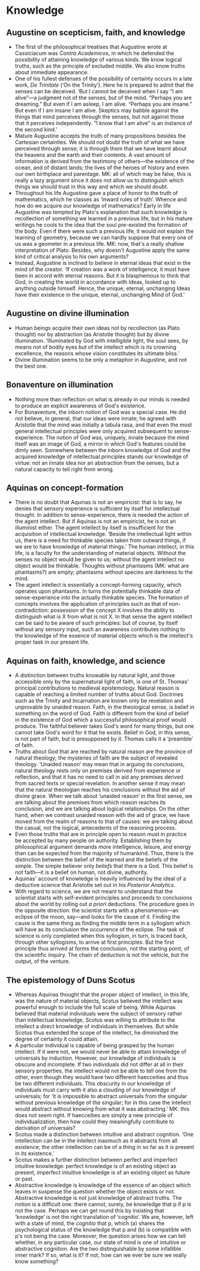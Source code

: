 # Knowledge

## Augustine on scepticism, faith, and knowledge

* The first of the philosophical treatises that Augustine wrote at
  Cassiciacum was *Contra Academicos*, in which he defended the possibility
  of attaining knowledge of various kinds. We know logical truths, such as
  the principle of excluded middle. We also know truths about immediate
  appearance.
* One of his fullest defenses of the possibility of certainty occurs in a
  late work, *De Trinitate* (‘On the Trinity’). Here he is prepared to admit
  that the senses can be deceived. ‘But I cannot be deceived when I say “I
  am alive”—a judgment not of the senses, but of the mind. “Perhaps you are
  dreaming.” But even if I am asleep, I am alive. “Perhaps you are insane.”
  But even if I am insane I am alive. Skeptics may babble against the things
  that mind perceives through the senses, but not against those that it
  perceives independently. “I know that I am alive” is an instance of the
  second kind.’
* Mature Augustine accepts the truth of many propositions besides the
  Cartesian certainties. We should not doubt the truth of what we have
  perceived through sense; it is through them that we have learnt about the
  heavens and the earth and their contents. A vast amount of information is
  derived from the testimony of others—the existence of the ocean, and of
  distant lands; the lives of the heroes of history and even our own
  birthplace and parentage. MK: all of which may be false, this is really a
  lazy argument since it does not allow us to distinguish which things we
  should trust in this way and which we should doubt.
* Throughout his life Augustine gave a place of honor to the truth of
  mathematics, which he classes as ‘inward rules of truth’. Whence and how
  do we acquire our knowledge of mathematics? Early in life Augustine was
  tempted by Plato's explanation that such knowledge is recollection of
  something we learned in a previous life, but in his mature writings he
  cools to the idea that the soul pre-existed the formation of the body.
  Even if there were such a previous life, it would not explain the learning
  of geometry, because we can hardly suppose that every one of us was a
  geometer in a previous life. MK: now, that's a really shallow
  interpretation of Plato. Besides, why doesn't Augustine apply the same
  kind of critical analysis to his own arguments?
* Instead, Augustine is inclined to believe in eternal ideas that exist in
  the mind of the creator. ‘If creation was a work of intelligence, it must
  have been in accord with eternal reasons. But it is blasphemous to think
  that God, in creating the world in accordance with Ideas, looked up to
  anything outside himself. Hence, the unique, eternal, unchanging Ideas
  have their existence in the unique, eternal, unchanging Mind of God.’

## Augustine on divine illumination

* Human beings acquire their own ideas not by recollection (as Plato
  thought) nor by abstraction (as Aristotle thought) but by divine
  illumination. ‘Illuminated by God with intelligible light, the soul sees,
  by means not of bodily eyes but of the intellect which is its crowning
  excellence, the reasons whose vision constitutes its ultimate bliss.’
* Divine illumination seems to be only a metaphor in Augustine, and not the
  best one.

## Bonaventure on illumination

* Nothing more than reflection on what is already in our minds is needed to
  produce an explicit awareness of God's existence.
* For Bonaventure, the inborn notion of God was a special case. He did not
  believe, in general, that our ideas were innate; he agreed with Aristotle
  that the mind was initially a tabula rasa, and that even the most general
  intellectual principles were only acquired subsequent to sense-experience.
  The notion of God was, uniquely, innate because the mind itself was an
  image of God, a mirror in which God's features could be dimly seen.
  Somewhere between the inborn knowledge of God and the acquired knowledge
  of intellectual principles stands our knowledge of virtue: not an innate
  idea nor an abstraction from the senses, but a natural capacity to tell
  right from wrong.

## Aquinas on concept-formation

* There is no doubt that Aquinas is not an empiricist: that is to say, he
  denies that sensory experience is sufficient by itself for intellectual
  thought. In addition to sense-experience, there is needed the action of
  the agent intellect. But if Aquinas is not an empiricist, he is not an
  illuminist either. The agent intellect by itself is insufficient for the
  acquisition of intellectual knowledge. ‘Beside the intellectual light
  within us, there is a need for thinkable species taken from outward
  things, if we are to have knowledge of material things.’ The human
  intellect, in this life, is a faculty for the understanding of material
  objects. Without the senses no object would be given to us; without the
  agent intellect no object would be thinkable. Thoughts without phantasms
  (MK: what are phantasms?) are empty; phantasms without species are
  darkness to the mind.
* The agent intellect is essentially a concept-forming capacity, which
  operates upon phantasms. In turns the potentially thinkable data of
  sense-experience into the actually thinkable species. The formation of
  concepts involves the application of principles such as that of
  non-contradiction: possession of the concept X involves the ability to
  distinguish what is X from what is not X. In that sense the agent
  intellect can be said to be aware of such principles: but of course, by
  itself without any sensory input, such an awareness contributes nothing to
  the knowledge of the essence of material objects which is the intellect's
  proper task in our present life.

## Aquinas on faith, knowledge, and science

* A distinction between truths knowable by natural light, and those
  accessible only by the supernatural light of faith, is one of St. Thomas'
  principal contributions to medieval epistemology. Natural reason is
  capable of reaching a limited number of truths about God. Doctrines such
  as the Trinity and Incarnation are known only be revelation and unprovable
  by unaided reason. Faith, in the theological sense, is belief in something
  on the word of God. Faith is different from the kind of belief in the
  existence of God which a successful philosophical proof would produce. The
  faithful believer takes God's word for many things, but one cannot take
  God's word for it that he exists. Belief in God, in this sense, is not
  part of faith, but is presupposed by it. Thomas calls it a ‘preamble’ of
  faith.
* Truths about God that are reached by natural reason are the province of
  natural theology; the mysteries of faith are the subject of revealed
  theology. ‘Unaided reason’ may mean that in arguing its conclusions,
  natural theology rests only on premises derived from experience or
  reflection, and that it has no need to call in aid any premises derived
  from sacred texts or special revelation. In another sense it may mean that
  the natural theologian reaches his conclusions without the aid of divine
  grace. When we talk about ‘unaided reason’ in the first sense, we are
  talking about the premises from which reason reaches its conclusion, and
  we are talking about logical relationships. On the other hand, when we
  contrast unaided reason with the aid of grace, we have moved from the
  realm of reasons to that of causes: we are talking about the casual, not
  the logical, antecedents of the reasoning process.
* Even those truths that are in principle open to reason must in practice be
  accepted by many people on authority. Establishing them by philosophical
  argument demands more intelligence, leisure, and energy than can be
  expected from the majority of humankind. Thus, there is the distinction
  between the belief of the learned and the beliefs of the simple. The
  simple believer only *beliefs* that there is a God. This belief is not
  faith—it is a belief on human, not divine, authority.
* Aquinas' account of knowledge is heavily influenced by the ideal of a
  deductive science that Aristotle set out in his *Posterior Analytics*.
* With regard to science, we are not meant to understand that the scientist
  starts with self-evident principles and proceeds to conclusions about the
  world by rolling out *a priori* deductions. The procedure goes in the
  opposite direction: the scientist starts with a phenomenon—an eclipse of
  the moon, say—and looks for the cause of it. Finding the cause is the same
  thing as finding the middle term in a syllogism which will have as its
  conclusion the occurrence of the eclipse. The task of science is only
  completed when this syllogism, in turn, is traced back, through other
  syllogisms, to arrive at first principles. But the first principle thus
  arrived at forms the conclusion, not the starting point, of the scientific
  inquiry. The chain of deduction is not the vehicle, but the output, of the
  venture.

## The epistemology of Duns Scotus

* Whereas Aquinas thought that the proper object of intellect, in this life,
  was the nature of material objects, Scotus believed the intellect was
  powerful enough to include the full scale of being. While Aquinas believed
  that material individuals were the subject of sensory rather than
  intellectual knowledge, Scotus was willing to attribute to the intellect a
  direct knowledge of individuals in themselves. But while Scotus thus
  extended the scope of the intellect, he diminished the degree of certainty
  it could attain.
* A particular individual is capable of being grasped by the human
  intellect. If it were not, we would never be able to attain knowledge of
  universals by induction. However, our knowledge of individuals is obscure
  and incomplete. If two individuals did not differ at all in their sensory
  properties, the intellect would not be able to tell one from the other,
  even though they would have two different haecceities and thus be two
  different individuals. This obscurity in our knowledge of individuals must
  carry with it also a clouding of our knowledge of universals; for ‘it is
  impossible to abstract universals from the singular without previous
  knowledge of the singular; for in this case the intellect would abstract
  without knowing from what it was abstracting.’ MK: this does not seem
  right. If haecceities are simply a new principle of individualization,
  then how could they meaningfully contribute to derivation of universals?
* Scotus made a distinction between intuitive and abstract cognition. ‘One
  intellection can be in the intellect inasmuch as it abstracts from all
  existence; the other intellection can be of a thing in so far as it is
  present in its existence.’
* Scotus makes a further distinction between perfect and imperfect intuitive
  knowledge: perfect knowledge is of an existing object as present,
  imperfect intuitive knowledge is of an existing object as future or past.
* Abstractive knowledge is knowledge of the essence of an object which
  leaves in suspense the question whether the object exists or not.
  Abstractive knowledge is not just knowledge of abstract truths. The notion
  is a difficult one: there cannot, surely, be knowledge that p if p is not
  the case. Perhaps we can get round this by insisting that ‘knowledge’ is
  not the right translation of ‘cognitio’. We are, however, left with a
  state of mind, the *cognitio* that p, which (a) shares the psychological
  status of the knowledge that p and (b) is compatible with p's not being
  the case. Moreover, the question arises how we can tell whether, in any
  particular case, our state of mind is one of intuitive or abstractive
  cognition. Are the two distinguishable by some infallible inner mark? If
  so, what is it? If not, how can we ever be sure we really know something?
